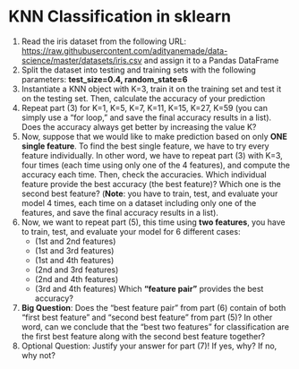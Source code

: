 # KNN Classification in sklearn
1. Read the iris dataset from the following URL:
https://raw.githubusercontent.com/adityanemade/data-science/master/datasets/iris.csv
and assign it to a Pandas DataFrame
2. Split the dataset into testing and training sets with the following parameters:
**test_size=0.4, random_state=6**
3. Instantiate a KNN object with K=3, train it on the training set and test it on the testing set.
Then, calculate the accuracy of your prediction
4. Repeat part (3) for K=1, K=5, K=7, K=11, K=15, K=27, K=59 (you can simply use a “for loop,”
and save the final accuracy results in a list). Does the accuracy always get better by
increasing the value K?
5. Now, suppose that we would like to make prediction based on only **ONE single feature**.
To find the best single feature, we have to try every feature individually. In other word,
we have to repeat part (3) with K=3, four times (each time using only one of the 4
features), and compute the accuracy each time. Then, check the accuracies.
Which individual feature provide the best accuracy (the best feature)? Which one is the
second best feature? (**Note**: you have to train, test, and evaluate your model 4 times,
each time on a dataset including only one of the features, and save the final accuracy
results in a list).
6. Now, we want to repeat part (5), this time using **two features**, you have to train, test, and evaluate your model for 6 different cases:
    - (1st and 2nd features)
    - (1st and 3rd features)
    - (1st and 4th features)
    - (2nd and 3rd features)
    - (2nd and 4th features)
    - (3rd and 4th features)
Which **“feature pair”** provides the best accuracy?
7. **Big Question**: Does the “best feature pair” from part (6) contain of both “first best feature”
and “second best feature” from part (5)? In other word, can we conclude that the “best
two features” for classification are the first best feature along with the second best feature
together?
8. Optional Question: Justify your answer for part (7)! If yes, why? If no, why not?
